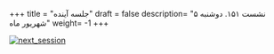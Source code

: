 +++
title = "جلسه آینده"
draft = false
description= "نشست ۱۵۱. دوشنبه ۵ شهریور ماه"
weight= -1
+++

[![next_session](../../img/next_session.png)](../../img/next_session.png)
